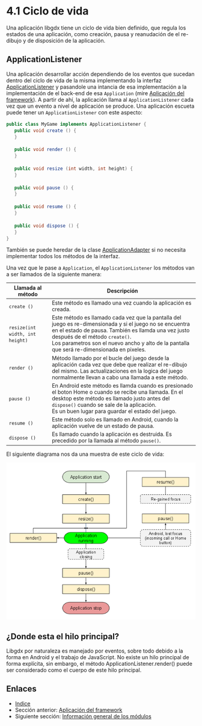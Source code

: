 # 4.1 Ciclo de vida

Una aplicación libgdx tiene un ciclo de vida bien definido, que regula los estados de una aplicación, como creación, pausa y reanudación de el re-dibujo y de disposición de la aplicación.

## ApplicationListener

Una aplicación desarrollar acción dependiendo de los eventos que sucedan dentro del ciclo de vida de la misma implementando la interfaz [ApplicationListener](http://libgdx.badlogicgames.com/nightlies/docs/api/com/badlogic/gdx/ApplicationListener.html) y pasandole una intancia de esa implementación a la implementación de el back-end de esa `Application` (mire [Aplicación del framework](04.0.md)).
A partir de ahí, la aplicación llama al `ApplicationListener` cada vez que un evento a nivel de aplicación se produce. Una aplicación escueta puede tener un `ApplicationListener` con este aspecto: 

```java
public class MyGame implements ApplicationListener {
   public void create () {
   }

   public void render () {        
   }

   public void resize (int width, int height) { 
   }

   public void pause () { 
   }

   public void resume () {
   }

   public void dispose () { 
   }
}
```

También se puede heredar de la clase [ApplicationAdapter](http://libgdx.badlogicgames.com/nightlies/docs/api/com/badlogic/gdx/ApplicationAdapter.html) si no necesita implementar todos los métodos de la interfaz.

Una vez que le pase a `Application`, el `ApplicationListener` los métodos van a ser llamados de la siguiente manera:

| Llamada al método | Descripción |
| ---------------- | ----------- |
| `create ()` | Este método es llamado una vez cuando la aplicación es creada.|
| `resize(int width, int height)` | Este método es llamado cada vez que la pantalla del juego es re-dimensionada y si el juego no se encuentra en el estado de pausa. También es llamda una vez justo después de el método `create()`.<br/> Los parametros son el nuevo ancho y alto de la pantalla que será re-dimensionada en pixeles.|
| `render ()` | Método llamado por el bucle del juego desde la aplicación cada vez que debe que realizar el re-dibujo del mismo. Las actualizaciones en la logica del juego normalmente llevan a cabo una llamada a este método.|
| `pause ()` | En Android este método es llamda cuando es presionado el boton Home o cuando se recibe una llamada. En el desktop este método es llamado justo antes del `dispose()` cuando se sale de la aplicación.<br/> Es un buen lugar para guardar el estado del juego.|
| `resume ()` | Este método solo es llamado en Android, cuando la aplicación vuelve de un estado de pausa.|
| `dispose ()` | Es llamado cuando la aplicación es destruida. Es precedido por la llamada al método `pause()`.|
 
El siguiente diagrama nos da una muestra de este ciclo de vida:

![lifecycle](./images/aplicacionframework/ciclovida.png)

## ¿Donde esta el hilo principal?

Libgdx por naturaleza es manejado por eventos, sobre todo debido a la forma en Android y el trabajo de JavaScript. No existe un hilo principal de forma explícita, sin embargo, el método ApplicationListener.render() puede ser considerado como el cuerpo de este hilo principal. 

## Enlaces

- [Indice](preface.md)
- Sección anterior: [Aplicación del framework](04.0.md)
- Siguiente sección: [Información general de los módulos](04.2.md)
